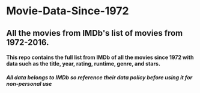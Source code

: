 # Movie-Data-Since-1972

<h2>All the movies from IMDb's list of movies from 1972-2016.</h2>

<h4>This repo contains the full list from IMDb of all the movies since 1972 with data such as the title, year, rating, runtime, genre, and stars.</h4>

<h5>All data belongs to IMDb so reference their data policy before using it for non-personal use</h5>
